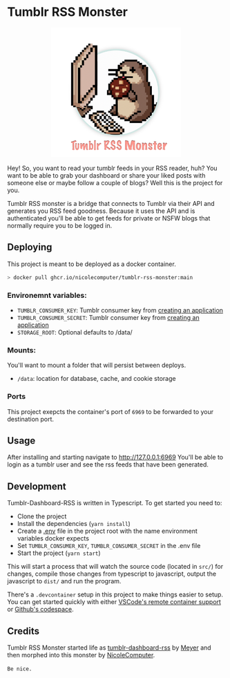 # Tumblr RSS Monster

<p align="center">
  <img width="300" height="300" src="logo.png">
</p>

Hey! So, you want to read your tumblr feeds in your RSS reader, huh? You want to be able to grab your dashboard or share your liked posts with someone else or maybe follow a couple of blogs? Well this is the project for you.

Tumblr RSS monster is a bridge that connects to Tumblr via their API and generates you RSS feed goodness. Because it uses the API and is authenticated you'll be able to get feeds for private or NSFW blogs that normally require you to be logged in.
## Deploying

This project is meant to be deployed as a docker container.

```bash
> docker pull ghcr.io/nicolecomputer/tumblr-rss-monster:main
```

### Environemnt variables:

- `TUMBLR_CONSUMER_KEY`: Tumblr consumer key from [creating an application](https://www.tumblr.com/oauth/apps)
- `TUMBLR_CONSUMER_SECRET`: Tumblr consumer key from [creating an application](https://www.tumblr.com/oauth/apps)
- `STORAGE_ROOT`: Optional defaults to /data/

### Mounts:

You'll want to mount a folder that will persist between deploys.

- `/data`: location for database, cache, and cookie storage

### Ports

This project exepcts the container's port of `6969` to be forwarded to your destination port.

## Usage

After installing and starting navigate to http://127.0.0.1:6969 You'll be able to login as a tumblr user and see the rss feeds that have been generated.

## Development

Tumblr-Dashboard-RSS is written in Typescript. To get started you need to:

- Clone the project
- Install the dependencies (`yarn install`)
- Create a [.env](https://www.npmjs.com/package/dotenv) file in the project root with the name environment variables docker expects
- Set `TUMBLR_CONSUMER_KEY`, `TUMBLR_CONSUMER_SECRET` in the .env file
- Start the project (`yarn start`)

This will start a process that will watch the source code (located in `src/`) for changes, compile those changes from typescript to javascript, output the javascript to `dist/` and run the program.

There's a `.devcontainer` setup in this project to make things easier to setup. You can get started quickly with either [VSCode's remote container support](https://marketplace.visualstudio.com/items?itemName=ms-vscode-remote.remote-containers) or [Github's codespace](https://github.com/features/codespaces).

## Credits

Tumblr RSS Monster started life as [tumblr-dashboard-rss](https://github.com/meyer/tumblr-dashboard-rss) by [Meyer](https://github.com/meyer) and then morphed into this monster by [NicoleComputer](https://github.com/meyer).

`Be nice.`
